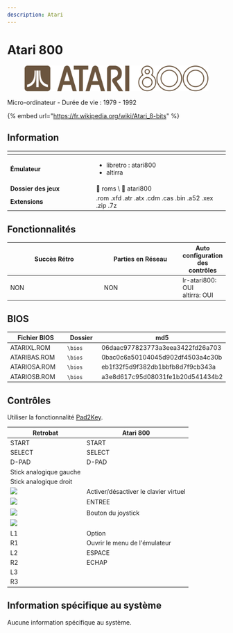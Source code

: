 ```yaml
---
description: Atari
---
```


# Atari 800

<div align="left"><figure><img src="https://raw.githubusercontent.com/fabricecaruso/es-theme-carbon/52ff37c9e265587d006945a2ba695b5a962b3a3d/art/logos/atari800.svg" alt=""><figcaption></figcaption></figure></div>

Micro-ordinateur - Durée de vie : 1979 - 1992

{% embed url="https://fr.wikipedia.org/wiki/Atari_8-bits" %}

## Information

<table data-header-hidden><thead><tr><th width="184"></th><th></th><th data-hidden></th></tr></thead><tbody><tr><td><strong>Émulateur</strong></td><td><ul><li>libretro : atari800</li><li>altirra</li></ul></td><td></td></tr><tr><td><strong>Dossier des jeux</strong></td><td><span data-gb-custom-inline data-tag="emoji" data-code="1f4c1">📁</span> roms \ <span data-gb-custom-inline data-tag="emoji" data-code="1f4c2">📂</span> atari800</td><td></td></tr><tr><td><strong>Extensions</strong></td><td>.rom .xfd .atr .atx .cdm .cas .bin .a52 .xex .zip .7z</td><td></td></tr></tbody></table>

## Fonctionnalités

<table><thead><tr><th width="245">Succès Rétro</th><th width="200">Parties en Réseau</th><th>Auto configuration des contrôles</th></tr></thead><tbody><tr><td>NON</td><td>NON</td><td>lr-atari800: OUI<br>altirra: OUI</td></tr></tbody></table>

## BIOS

<table><thead><tr><th width="193">Fichier BIOS</th><th width="142.03610108303252">Dossier</th><th>md5</th></tr></thead><tbody><tr><td>ATARIXL.ROM</td><td><code>\bios</code></td><td>06daac977823773a3eea3422fd26a703</td></tr><tr><td>ATARIBAS.ROM</td><td><code>\bios</code></td><td>0bac0c6a50104045d902df4503a4c30b</td></tr><tr><td>ATARIOSA.ROM</td><td><code>\bios</code></td><td>eb1f32f5d9f382db1bbfb8d7f9cb343a</td></tr><tr><td>ATARIOSB.ROM</td><td><code>\bios</code></td><td>a3e8d617c95d08031fe1b20d541434b2</td></tr></tbody></table>

## Contrôles

Utiliser la fonctionnalité [Pad2Key](../../../../controleurs/pad2key.md).

| Retrobat                                          | Atari 800                             |
| ------------------------------------------------- | ------------------------------------- |
| START                                             | START                                 |
| SELECT                                            | SELECT                                |
| D-PAD                                             | D-PAD                                 |
| Stick analogique gauche                           |                                       |
| Stick analogique droit                            |                                       |
| ![](<../../../../.gitbook/assets/image (33).png>) | Activer/désactiver le clavier virtuel |
| ![](<../../../../.gitbook/assets/image (20).png>) | ENTREE                                |
| ![](<../../../../.gitbook/assets/image (7).png>)  | Bouton du joystick                    |
| ![](<../../../../.gitbook/assets/image (35).png>) |                                       |
| L1                                                | Option                                |
| R1                                                | Ouvrir le menu de l'émulateur         |
| L2                                                | ESPACE                                |
| R2                                                | ECHAP                                 |
| L3                                                |                                       |
| R3                                                |                                       |

## Information spécifique au système

Aucune information spécifique au système.
